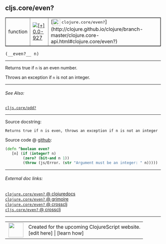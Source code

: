 ## cljs.core/even?



 <table border="1">
<tr>
<td>function</td>
<td><a href="https://github.com/cljsinfo/cljs-api-docs/tree/0.0-927"><img valign="middle" alt="[+] 0.0-927" title="Added in 0.0-927" src="https://img.shields.io/badge/+-0.0--927-lightgrey.svg"></a> </td>
<td>
[<img height="24px" valign="middle" src="http://i.imgur.com/1GjPKvB.png"> <samp>clojure.core/even?</samp>](http://clojure.github.io/clojure/branch-master/clojure.core-api.html#clojure.core/even?)
</td>
</tr>
</table>


 <samp>
(__even?__ n)<br>
</samp>

---

Returns true if `n` is an even number.

Throws an exception if `n` is not an integer.



---


###### See Also:

[`cljs.core/odd?`](../cljs.core/oddQMARK.md)<br>

---


Source docstring:

```
Returns true if n is even, throws an exception if n is not an integer
```


Source code @ [github](https://github.com/clojure/clojurescript/blob/r2024/src/cljs/cljs/core.cljs#L2543-L2547):

```clj
(defn ^boolean even?
   [n] (if (integer? n)
        (zero? (bit-and n 1))
        (throw (js/Error. (str "Argument must be an integer: " n)))))
```

<!--
Repo - tag - source tree - lines:

 <pre>
clojurescript @ r2024
└── src
    └── cljs
        └── cljs
            └── <ins>[core.cljs:2543-2547](https://github.com/clojure/clojurescript/blob/r2024/src/cljs/cljs/core.cljs#L2543-L2547)</ins>
</pre>

-->

---



###### External doc links:

[`clojure.core/even?` @ clojuredocs](http://clojuredocs.org/clojure.core/even_q)<br>
[`clojure.core/even?` @ grimoire](http://conj.io/store/v1/org.clojure/clojure/1.7.0-beta3/clj/clojure.core/even%3F/)<br>
[`clojure.core/even?` @ crossclj](http://crossclj.info/fun/clojure.core/even%3F.html)<br>
[`cljs.core/even?` @ crossclj](http://crossclj.info/fun/cljs.core.cljs/even%3F.html)<br>

---

 <table>
<tr><td>
<img valign="middle" align="right" width="48px" src="http://i.imgur.com/Hi20huC.png">
</td><td>
Created for the upcoming ClojureScript website.<br>
[edit here] | [learn how]
</td></tr></table>

[edit here]:https://github.com/cljsinfo/cljs-api-docs/blob/master/cljsdoc/cljs.core/evenQMARK.cljsdoc
[learn how]:https://github.com/cljsinfo/cljs-api-docs/wiki/cljsdoc-files

<!--

This information was too distracting to show to readers, but I'll leave it
commented here since it is helpful to:

- pretty-print the data used to generate this document
- and show how to retrieve that data



The API data for this symbol:

```clj
{:description "Returns true if `n` is an even number.\n\nThrows an exception if `n` is not an integer.",
 :return-type boolean,
 :ns "cljs.core",
 :name "even?",
 :signature ["[n]"],
 :history [["+" "0.0-927"]],
 :type "function",
 :related ["cljs.core/odd?"],
 :full-name-encode "cljs.core/evenQMARK",
 :source {:code "(defn ^boolean even?\n   [n] (if (integer? n)\n        (zero? (bit-and n 1))\n        (throw (js/Error. (str \"Argument must be an integer: \" n)))))",
          :title "Source code",
          :repo "clojurescript",
          :tag "r2024",
          :filename "src/cljs/cljs/core.cljs",
          :lines [2543 2547]},
 :full-name "cljs.core/even?",
 :clj-symbol "clojure.core/even?",
 :docstring "Returns true if n is even, throws an exception if n is not an integer"}

```

Retrieve the API data for this symbol:

```clj
;; from Clojure REPL
(require '[clojure.edn :as edn])
(-> (slurp "https://raw.githubusercontent.com/cljsinfo/cljs-api-docs/catalog/cljs-api.edn")
    (edn/read-string)
    (get-in [:symbols "cljs.core/even?"]))
```

-->
